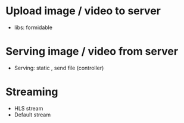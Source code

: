 # Upload image / video to server

- libs: formidable

# Serving image / video from server

- Serving: static , send file (controller)

# Streaming

- HLS stream
- Default stream
